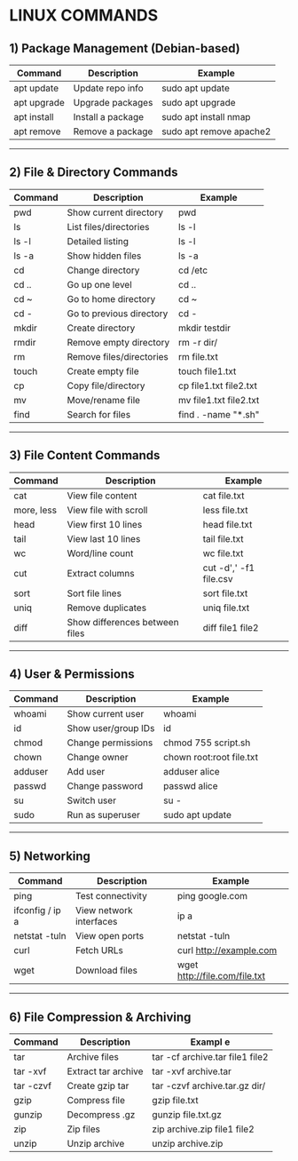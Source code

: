 # LINUX COMMANDS

## 1) Package Management (Debian-based)
| Command | Description | Example |
|----------|--------------|----------|
| apt update | Update repo info | sudo apt update |
| apt upgrade | Upgrade packages | sudo apt upgrade |
| apt install | Install a package | sudo apt install nmap |
| apt remove | Remove a package | sudo apt remove apache2 |

---

## 2) File & Directory Commands
| Command | Description | Example |
|----------|--------------|----------|
| pwd | Show current directory | pwd |
| ls | List files/directories | ls -l |
| ls -l | Detailed listing | ls -l |
| ls -a | Show hidden files | ls -a |
| cd | Change directory | cd /etc |
| cd .. | Go up one level | cd .. |
| cd ~ | Go to home directory | cd ~ |
| cd - | Go to previous directory | cd - |
| mkdir | Create directory | mkdir testdir |
| rmdir | Remove empty directory | rm -r dir/ |
| rm | Remove files/directories | rm file.txt |
| touch | Create empty file | touch file1.txt |
| cp | Copy file/directory | cp file1.txt file2.txt |
| mv | Move/rename file | mv file1.txt file2.txt |
| find | Search for files | find . -name "*.sh" |

---

## 3) File Content Commands
| Command | Description | Example |
|----------|--------------|----------|
| cat | View file content | cat file.txt |
| more, less | View file with scroll | less file.txt |
| head | View first 10 lines | head file.txt |
| tail | View last 10 lines | tail file.txt |
| wc | Word/line count | wc file.txt |
| cut | Extract columns | cut -d',' -f1 file.csv |
| sort | Sort file lines | sort file.txt |
| uniq | Remove duplicates | uniq file.txt |
| diff | Show differences between files | diff file1 file2 |

---

## 4) User & Permissions
| Command | Description | Example |
|----------|--------------|----------|
| whoami | Show current user | whoami |
| id | Show user/group IDs | id |
| chmod | Change permissions | chmod 755 script.sh |
| chown | Change owner | chown root:root file.txt |
| adduser | Add user | adduser alice |
| passwd | Change password | passwd alice |
| su | Switch user | su - |
| sudo | Run as superuser | sudo apt update |

---

## 5) Networking
| Command | Description | Example |
|----------|--------------|----------|
| ping | Test connectivity | ping google.com |
| ifconfig / ip a | View network interfaces | ip a |
| netstat -tuln | View open ports | netstat -tuln |
| curl | Fetch URLs | curl http://example.com |
| wget | Download files | wget http://file.com/file.txt |

---

## 6) File Compression & Archiving
| Command | Description | Exampl e |
|----------|--------------|----------|
| tar | Archive files | tar -cf archive.tar file1 file2 |
| tar -xvf | Extract tar archive | tar -xvf archive.tar |
| tar -czvf | Create gzip tar | tar -czvf archive.tar.gz dir/ |
| gzip | Compress file | gzip file.txt |
| gunzip | Decompress .gz | gunzip file.txt.gz |
| zip | Zip files | zip archive.zip file1 file2 |
| unzip | Unzip archive | unzip archive.zip |
